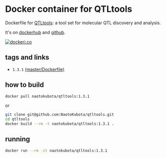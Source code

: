 # Docker container for QTLtools

Dockerfile for [QTLtools](https://qtltools.github.io/qtltools/): a tool set for molecular QTL discovery and analysis.

It's on [dockerhub](https://hub.docker.com/r/naotokubota/qtltools) and [github](https://github.com/NaotoKubota/qtltools).

[![dockeri.co](https://dockerico.blankenship.io/image/naotokubota/qtltools)](https://hub.docker.com/r/naotokubota/qtltools)

## tags and links

- `1.3.1` [(master/Dockerfile)](https://github.com/NaotoKubota/qtltools/blob/master/Dockerfile)

## how to build

```sh
docker pull naotokubota/qtltools:1.3.1
```

or

```sh
git clone git@github.com:NaotoKubota/qtltools.git
cd qtltools
docker build --rm -t naotokubota/qtltools:1.3.1 .
```

## running

```sh
docker run --rm -it naotokubota/qtltools:1.3.1
```
